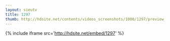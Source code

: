 ```yaml
---
layout: sieutv
title: 1297
thumb: http://hdsite.net/contents/videos_screenshots/1000/1297/preview_360p.mp4.jpg
---
```

{% include iframe src='http://hdsite.net/embed/1297' %}
 
